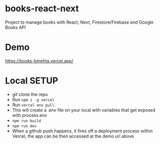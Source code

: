 # books-react-next
Project to manage books with React, Next, Firestore/Firebase and Google Books API

# Demo
https://books-bmehta.vercel.app/

# Local SETUP
- git clone the repo
- Run `npm i -g vercel`
- Run `vercel env pull`. 
- This will create a .env file on your local with variables that get exposed with process.env
- `npm run build`
- `npm run dev`
- When a github push happens, it fires off a deployment process within Vercel, the app can be then accessed at the demo url above

